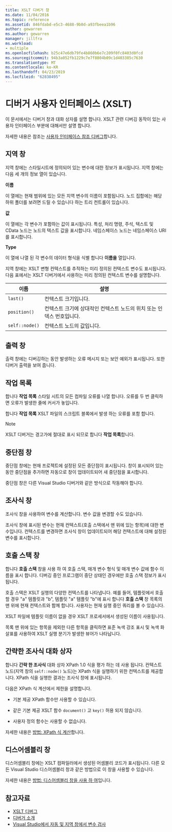 ```yaml
---
title: XSLT 디버거 창
ms.date: 11/04/2016
ms.topic: reference
ms.assetid: 846fdabd-e5c3-4688-9b0d-a93fbeea1b96
author: gewarren
ms.author: gewarren
manager: jillfra
ms.workload:
- multiple
ms.openlocfilehash: b25c47e6db79fe4b860b6e7c209f0fc8403d0fcd
ms.sourcegitcommit: 94b3a052fb1229c7e7f8804b09c1d403385c7630
ms.translationtype: MT
ms.contentlocale: ko-KR
ms.lasthandoff: 04/23/2019
ms.locfileid: "62838495"
---
```

# <a name="debugger-user-interface-xslt"></a>디버거 사용자 인터페이스 (XSLT)

이 문서에서는 디버거 창과 대화 상자를 설명 합니다. XSLT 관련 디버깅 동작이 있는 사용자 인터페이스 부분에 대해서만 설명 합니다.

자세한 내용은 참조는 [사용자 인터페이스 참조 디버그](../debugger/debugging-user-interface-reference.md)합니다.

## <a name="locals-window"></a>지역 창

지역 창에는 스타일시트에 정의되어 있는 변수에 대한 정보가 표시됩니다. 지역 창에는 다음 세 개의 정보 열이 있습니다.

**이름**

이 열에는 현재 범위에 있는 모든 지역 변수의 이름이 포함됩니다. 노드 집합에는 해당 하위 폴더를 보려면 드릴 수 있습니다 하는 트리 컨트롤이 있습니다.

**값**

이 열에는 각 변수가 포함하는 값이 표시됩니다. 특성, 처리 명령, 주석, 텍스트 및 CData 노드는 노드의 텍스트 값을 표시합니다. 네임스페이스 노드는 네임스페이스 URI를 표시합니다.

**Type**

이 열에 나열 된 각 변수의 데이터 형식을 식별 합니다 **이름을** 열입니다.

지역 창에는 XSLT 변형 컨텍스트를 추적하는 미리 정의된 컨텍스트 변수도 표시됩니다. 다음 표에서는 XSLT 디버거에서 사용하는 미리 정의된 컨텍스트 변수를 설명합니다.

|이름|설명|
|-|-----------------|
|`last()`|컨텍스트 크기입니다.|
|`position()`|컨텍스트 크기에 상대적인 컨텍스트 노드의 위치 또는 인덱스 번호입니다.|
|`self::node()`|컨텍스트 노드의 값입니다.|

## <a name="output-window"></a>출력 창

출력 창에는 디버깅하는 동안 발생하는 오류 메시지 또는 보안 예외가 표시됩니다. 또한 디버거 출력을 보여 줍니다.

## <a name="task-list"></a>작업 목록

합니다 **작업 목록** 스타일 시트의 모든 컴파일 오류를 나열 합니다. 오류를 두 번 클릭하면 오류가 발생한 줄에 커서가 놓입니다.

합니다 **작업 목록** XSLT 파일의 스크립트 블록에서 발생 하는 오류를 포함 합니다.

> [!NOTE]
> XSLT 디버거는 경고가에 절대로 표시 되므로 합니다 **작업 목록**합니다.

## <a name="breakpoints-window"></a>중단점 창

중단점 창에는 현재 프로젝트에 설정된 모든 중단점이 표시됩니다. 창이 표시되어 있는 동안 중단점을 추가하면 자동으로 창이 업데이트되어 새 중단점을 표시합니다.

중단점 창은 다른 Visual Studio 디버거와 같은 방식으로 작동해야 합니다.

## <a name="watch-window"></a>조사식 창

조사식 창을 사용하여 변수를 계산합니다. 변수 값을 변경할 수도 있습니다.

조사식 창에 표시된 변수는 현재 컨텍스트(호출 스택에서 맨 위에 있는 항목)에 대한 변수입니다. 컨텍스트를 변경하면 조사식 창이 업데이트되어 해당 컨텍스트에 대해 설정된 변수를 표시합니다.

## <a name="call-stack-window"></a>호출 스택 창

합니다 **호출 스택** 창을 사용 하 여 호출 스택, 매개 변수 형식 및 매개 변수 값에 함수 이름을 표시 합니다. 디버깅 중인 프로그램이 중단 상태인 경우에만 호출 스택 정보가 표시됩니다.

호출 스택은 XSLT 실행의 다양한 컨텍스트를 나타냅니다. 예를 들어, 템플릿에서 호출할 경우 "a" 템플릿과 "b", 템플릿 "a" 템플릿 "b"에 표시 합니다 **호출 스택** 창 목록의 맨 위에 현재 컨텍스트와 함께 합니다. 사용자는 현재 실행 중인 쿼리를 볼 수 있습니다.

XSLT 파일에 템플릿 이름이 없을 경우 XSLT 프로세서에서 생성된 이름이 사용됩니다.

목록 맨 위에 있는 항목을 제외한 다른 항목을 클릭하면 표준 녹색 강조 표시 및 녹색 화살표를 사용하여 XSLT 실행 분기가 발생한 뷰어가 나타납니다.

## <a name="quickwatch-dialog-box"></a>간략한 조사식 대화 상자

합니다 **간략 한 조사식** 대화 상자 XPath 1.0 식을 평가 하는 데 사용 됩니다. 컨텍스트 노드(지역 창의 `self::node()` 노드)는 XPath 식을 실행하기 위한 컨텍스트를 제공합니다. XPath 식을 실행한 결과는 조사식 창에 표시됩니다.

다음은 XPath 식 계산에서 제한을 설명합니다.

- 기본 제공 XPath 함수만 사용할 수 있습니다.

- 같은 기본 제공 XSLT 함수 `document()` 고 `key()` 허용 되지 않습니다.

- 사용자 정의 함수는 사용할 수 없습니다.

자세한 내용은 [방법: XPath 식 계산](../xml-tools/how-to-evaluate-an-xpath-expression.md)합니다.

## <a name="disassembly-window"></a>디스어셈블리 창

디스어셈블리 창에는 XSLT 컴파일러에서 생성된 어셈블리 코드가 표시됩니다. 다른 모든 Visual Studio 디스어셈블리 창과 같은 방법으로 이 창을 사용할 수 있습니다.

자세한 내용은 [방법: 디스어셈블리 창을 사용 하 여](../debugger/how-to-use-the-disassembly-window.md)입니다.

## <a name="see-also"></a>참고자료

- [XSLT 디버그](../xml-tools/debugging-xslt.md)
- [디버거 소개](../debugger/debugger-feature-tour.md)
- [Visual Studio에서 자동 및 지역 창에서 변수 검사](../debugger/autos-and-locals-windows.md)